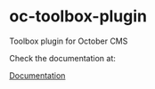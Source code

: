 # oc-toolbox-plugin
Toolbox plugin for October CMS

Check the documentation at:

[Documentation](https://docs.codecycler.com/oc-toolbox-plugin-7be933fb8e4641f2b17ba5878ba62690)
